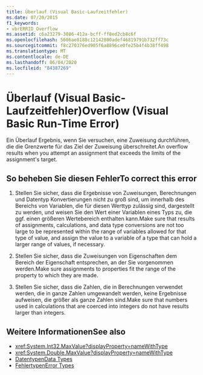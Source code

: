 ```yaml
---
title: Überlauf (Visual Basic-Laufzeitfehler)
ms.date: 07/20/2015
f1_keywords:
- vbrERRID_Overflow
ms.assetid: c6a23279-3086-412a-bcff-ff8ed2cb8c6f
ms.openlocfilehash: 5606ae8188c12142800adef46819791b732ff73c
ms.sourcegitcommit: f8c270376ed905f6a8896ce0fe25b4f4b38ff498
ms.translationtype: MT
ms.contentlocale: de-DE
ms.lasthandoff: 06/04/2020
ms.locfileid: "84387269"
---
```

# <a name="overflow-visual-basic-run-time-error"></a><span data-ttu-id="36d69-102">Überlauf (Visual Basic-Laufzeitfehler)</span><span class="sxs-lookup"><span data-stu-id="36d69-102">Overflow (Visual Basic Run-Time Error)</span></span>
<span data-ttu-id="36d69-103">Ein Überlauf Ergebnis, wenn Sie versuchen, eine Zuweisung durchführen, die die Grenzwerte für das Ziel der Zuweisung überschreitet.</span><span class="sxs-lookup"><span data-stu-id="36d69-103">An overflow results when you attempt an assignment that exceeds the limits of the assignment's target.</span></span>  
  
## <a name="to-correct-this-error"></a><span data-ttu-id="36d69-104">So beheben Sie diesen Fehler</span><span class="sxs-lookup"><span data-stu-id="36d69-104">To correct this error</span></span>  
  
1. <span data-ttu-id="36d69-105">Stellen Sie sicher, dass die Ergebnisse von Zuweisungen, Berechnungen und Datentyp Konvertierungen nicht zu groß sind, um innerhalb des Bereichs von Variablen, die für diesen Werttyp zulässig sind, dargestellt zu werden, und weisen Sie den Wert einer Variablen eines Typs zu, die ggf. einen größeren Wertebereich enthalten kann.</span><span class="sxs-lookup"><span data-stu-id="36d69-105">Make sure that results of assignments, calculations, and data type conversions are not too large to be represented within the range of variables allowed for that type of value, and assign the value to a variable of a type that can hold a larger range of values, if necessary.</span></span>  
  
2. <span data-ttu-id="36d69-106">Stellen Sie sicher, dass die Zuweisungen von Eigenschaften dem Bereich der Eigenschaft entsprechen, an der Sie vorgenommen werden.</span><span class="sxs-lookup"><span data-stu-id="36d69-106">Make sure assignments to properties fit the range of the property to which they are made.</span></span>  
  
3. <span data-ttu-id="36d69-107">Stellen Sie sicher, dass die Zahlen, die in Berechnungen verwendet werden, die in ganze Zahlen umgewandelt werden, keine Ergebnisse aufweisen, die größer als ganze Zahlen sind.</span><span class="sxs-lookup"><span data-stu-id="36d69-107">Make sure that numbers used in calculations that are coerced into integers do not have results larger than integers.</span></span>  
  
## <a name="see-also"></a><span data-ttu-id="36d69-108">Weitere Informationen</span><span class="sxs-lookup"><span data-stu-id="36d69-108">See also</span></span>

- <xref:System.Int32.MaxValue?displayProperty=nameWithType>
- <xref:System.Double.MaxValue?displayProperty=nameWithType>
- [<span data-ttu-id="36d69-109">Datentypen</span><span class="sxs-lookup"><span data-stu-id="36d69-109">Data Types</span></span>](../data-types/index.md)
- [<span data-ttu-id="36d69-110">Fehlertypen</span><span class="sxs-lookup"><span data-stu-id="36d69-110">Error Types</span></span>](../../programming-guide/language-features/error-types.md)

